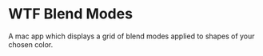 # WTF Blend Modes

A mac app which displays a grid of blend modes applied to shapes of your chosen color.
